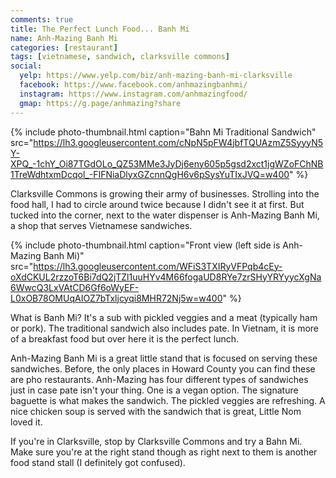 ```yaml
---
comments: true
title: The Perfect Lunch Food... Banh Mi
name: Anh-Mazing Banh Mi
categories: [restaurant]
tags: [vietnamese, sandwich, clarksville commons]
social:
  yelp: https://www.yelp.com/biz/anh-mazing-banh-mi-clarksville
  facebook: https://www.facebook.com/anhmazingbanhmi/
  instagram: https://www.instagram.com/anhmazingfood/
  gmap: https://g.page/anhmazing?share
---
```


{%
  include photo-thumbnail.html 
  caption="Bahn Mi Traditional Sandwich"
  src="https://lh3.googleusercontent.com/cNpN5pFW4jbfTQUAzmZ5SyyyN5Y-XPQ_-1chY_Oi87TGdOLo_QZ53MMe3JyDj6eny605p5gsd2xct1jgWZoFChNB1TreWdhtxmDcqol_-FIFNiaDlyxGZcnnQgH6v6pSysYuTIxJVQ=w400"
%}

Clarksville Commons is growing their army of businesses. Strolling into the food hall, I had to circle around twice because I didn't see it at first. But tucked into the corner, next to the water dispenser is Anh-Mazing Banh Mi, a shop that serves Vietnamese sandwiches.

{%
  include photo-thumbnail.html 
  caption="Front view (left side is Anh-Mazing Banh Mi)"
  src="https://lh3.googleusercontent.com/WFiS3TXIRyVFPqb4cEy-oXdCKUL2rzzoT6Bi7dQ2jTZl1uuHYv4M66fogaUD8RYe7zrSHyYRYyycXgNa6WwcQ3LxVAtCD6Gf6oWyEF-L0xOB78OMUqAIOZ7bTxljcyqi8MHR72Nj5w=w400"
%}

What is Banh Mi? It's a sub with pickled veggies and a meat (typically ham or pork). The traditional sandwich also includes pate. In Vietnam, it is more of a breakfast food but over here it is the perfect lunch. 

<!--more-->

Anh-Mazing Banh Mi is a great little stand that is focused on serving these sandwiches. Before, the only places in Howard County you can find these are pho restaurants. Anh-Mazing has four different types of sandwiches just in case pate isn't your thing. One is a vegan option. The signature baguette is what makes the sandwich. The pickled veggies are refreshing. A nice chicken soup is served with the sandwich that is great, Little Nom loved it.

If you're in Clarksville, stop by Clarksville Commons and try a Bahn Mi. Make sure you're at the right stand though as right next to them is another food stand stall (I definitely got confused).